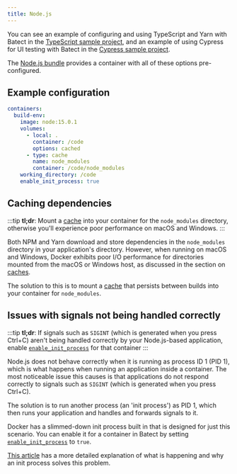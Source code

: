```yaml
---
title: Node.js
---
```


You can see an example of configuring and using TypeScript and Yarn with Batect in the [TypeScript sample project](https://github.com/batect/batect-sample-typescript),
and an example of using Cypress for UI testing with Batect in the [Cypress sample project](https://github.com/batect/batect-sample-cypress).

The [Node.js bundle](https://github.com/batect/node-bundle) provides a container with all of these options pre-configured.

## Example configuration

```yaml
containers:
  build-env:
    image: node:15.0.1
    volumes:
      - local: .
        container: /code
        options: cached
      - type: cache
        name: node_modules
        container: /code/node_modules
    working_directory: /code
    enable_init_process: true
```

## Caching dependencies

:::tip
**tl;dr**: Mount a [cache](../../concepts/caches.md) into your container for the `node_modules` directory, otherwise you'll experience poor performance on macOS and Windows.
:::

Both NPM and Yarn download and store dependencies in the `node_modules` directory in your application's directory. However, when running on macOS and Windows,
Docker exhibits poor I/O performance for directories mounted from the macOS or Windows host, as discussed in the section on [caches](../../concepts/caches.md).

The solution to this is to mount a [cache](../../concepts/caches.md) that persists between builds into your container for `node_modules`.

## Issues with signals not being handled correctly

:::tip
**tl;dr**: If signals such as `SIGINT` (which is generated when you press Ctrl+C) aren't being handled correctly by your Node.js-based application,
enable [`enable_init_process`](../../reference/config/containers.md#enable_init_process) for that container
:::

Node.js does not behave correctly when it is running as process ID 1 (PID 1), which is what happens when running an application inside a container.
The most noticeable issue this causes is that applications do not respond correctly to signals such as `SIGINT` (which is generated when you press Ctrl+C).

The solution is to run another process (an 'init process') as PID 1, which then runs your application and handles and forwards signals to it.

Docker has a slimmed-down init process built in that is designed for just this scenario. You can enable it for a container in Batect by setting
[`enable_init_process`](../../reference/config/containers.md#enable_init_process) to `true`.

[This article](https://engineeringblog.yelp.com/2016/01/dumb-init-an-init-for-docker.html) has a more detailed explanation of what is happening and why
an init process solves this problem.
